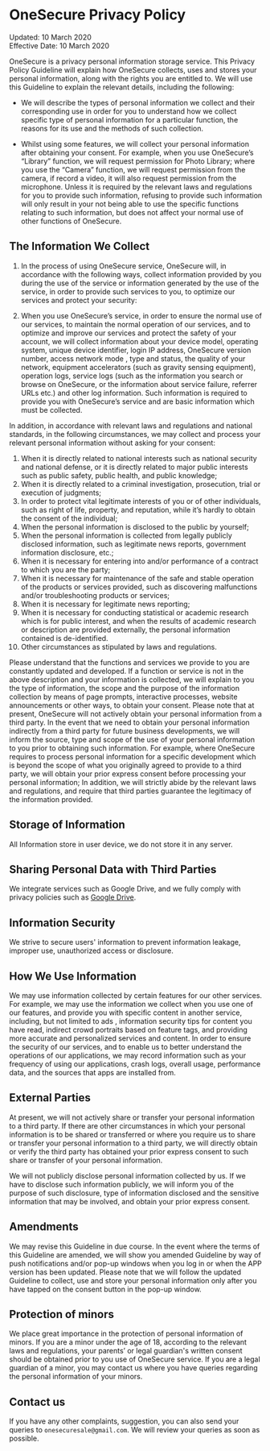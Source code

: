 # OneSecure Privacy Policy

Updated: 10 March 2020<br>
Effective Date: 10 March 2020

OneSecure is a privacy personal information storage service.
This Privacy Policy Guideline will explain how OneSecure collects, uses and stores your personal information,
along with the rights you are entitled to. 
We will use this Guideline to explain the relevant details, including the following:

* We will describe the types of personal information we collect and their corresponding use in order for you to understand how we collect specific type of personal information for a particular function, the reasons for its use and the methods of such collection.

* Whilst using some features, we will collect your personal information after obtaining your consent. For example, when you use OneSecure’s “Library” function, we will request permission for Photo Library; where you use the “Camera” function, we will request permission from the camera, if record a video, it will also request permission from the microphone. Unless it is required by the relevant laws and regulations for you to provide such information, refusing to provide such information will only result in your not being able to use the specific functions relating to such information, but does not affect your normal use of other functions of OneSecure.

## The Information We Collect

1. In the process of using OneSecure service, OneSecure will, in accordance with the following ways, collect information provided by you during the use of the service or information generated by the use of the service, in order to provide such services to you, to optimize our services and protect your security:

2. When you use OneSecure’s service, in order to ensure the normal use of our services, to maintain the normal operation of our services, and to optimize and improve our services and protect the safety of your account, we will collect information about your device model, operating system, unique device identifier, login IP address, OneSecure version number, access network mode , type and status, the quality of your network, equipment accelerators (such as gravity sensing equipment), operation logs, service logs (such as the information you search or browse on OneSecure, or the information about service failure, referrer URLs etc.) and other log information. Such information is required to provide you with OneSecure’s service and are basic information which must be collected.

In addition, in accordance with relevant laws and regulations and national standards,
in the following circumstances, we may collect and process your relevant personal information without asking for your consent:

1. When it is directly related to national interests such as national security and national defense, or it is directly related to major public interests such as public safety, public health, and public knowledge;
2. When it is directly related to a criminal investigation, prosecution, trial or execution of judgments;
3. In order to protect vital legitimate interests of you or of other individuals, such as right of life, property, and reputation, while it’s hardly to obtain the consent of the individual;
4. When the personal information is disclosed to the public by yourself;
5. When the personal information is collected from legally publicly disclosed information, such as legitimate news reports, government information disclosure, etc.;
6. When it is necessary for entering into and/or performance of a contract to which you are the party;
7. When it is necessary for maintenance of the safe and stable operation of the products or services provided, such as discovering malfunctions and/or troubleshooting products or services;
8. When it is necessary for legitimate news reporting;
9. When it is necessary for conducting statistical or academic research which is for public interest, and when the results of academic research or description are provided externally, the personal information contained is de-identified.
10. Other circumstances as stipulated by laws and regulations.

Please understand that the functions and services we provide to you are constantly updated and developed. If a function or service is not in the above description and your information is collected, we will explain to you the type of information, the scope and the purpose of the information collection by means of page prompts, interactive processes, website announcements or other ways, to obtain your consent.
Please note that at present, OneSecure will not actively obtain your personal information from a third party. In the event that we need to obtain your personal information indirectly from a third party for future business developments, we will inform the source, type and scope of the use of your personal information to you prior to obtaining such information. For example, where OneSecure requires to process personal information for a specific development which is beyond the scope of what you originally agreed to provide to a third party, we will obtain your prior express consent before processing your personal information; In addition, we will strictly abide by the relevant laws and regulations, and require that third parties guarantee the legitimacy of the information provided.


## Storage of Information

All Information store in user device, we do not store it in any server.


## Sharing Personal Data with Third Parties

We integrate services such as Google Drive, and we fully comply with privacy policies such as [Google Drive](https://developers.google.com/terms/api-services-user-data-policy).


## Information Security

We strive to secure users' information to prevent information leakage, improper use, unauthorized access or disclosure.


## How We Use Information

We may use information collected by certain features for our other services. For example, we may use the information we collect when you use one of our features, and provide you with specific content in another service, including, but not limited to ads , information security tips for content you have read, indirect crowd portraits based on feature tags, and providing more accurate and personalized services and content.
In order to ensure the security of our services, and to enable us to better understand the operations of our applications, we may record information such as your frequency of using our applications, crash logs, overall usage, performance data, and the sources that apps are installed from. 


## External Parties

At present, we will not actively share or transfer your personal information to a third party. If there are other circumstances in which your personal information is to be shared or transferred or where you require us to share or transfer your personal information to a third party, we will directly obtain or verify the third party has obtained your prior express consent to such share or transfer of your personal information.

We will not publicly disclose personal information collected by us. If we have to disclose such information publicly, we will inform you of the purpose of such disclosure, type of information disclosed and the sensitive information that may be involved, and obtain your prior express consent.


## Amendments

We may revise this Guideline in due course. In the event where the terms of this Guideline are amended, we will show you amended Guideline by way of push notifications and/or pop-up windows when you log in or when the APP version has been updated. Please note that we will follow the updated Guideline to collect, use and store your personal information only after you have tapped on the consent button in the pop-up window.


## Protection of minors

We place great importance in the protection of personal information of minors. If you are a minor under the age of 18, according to the relevant laws and regulations, your parents’ or legal guardian's written consent should be obtained prior to you use of OneSecure service. If you are a legal guardian of a minor, you may contact us where you have queries regarding the personal information of your minors.


## Contact us

If you have any other complaints, suggestion, you can also send your queries to `onesecuresale@gmail.com`. 
We will review your queries as soon as possible.
